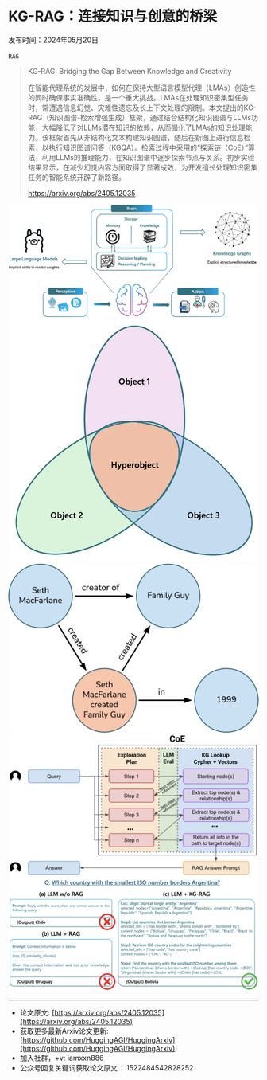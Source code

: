 # KG-RAG：连接知识与创意的桥梁
发布时间：2024年05月20日

`RAG`
> KG-RAG: Bridging the Gap Between Knowledge and Creativity
>
> 在智能代理系统的发展中，如何在保持大型语言模型代理（LMAs）创造性的同时确保事实准确性，是一个重大挑战。LMAs在处理知识密集型任务时，常遭遇信息幻觉、灾难性遗忘及长上下文处理的限制。本文提出的KG-RAG（知识图谱-检索增强生成）框架，通过结合结构化知识图谱与LLMs功能，大幅降低了对LLMs潜在知识的依赖，从而强化了LMAs的知识处理能力。该框架首先从非结构化文本构建知识图谱，随后在新图上进行信息检索，以执行知识图谱问答（KGQA）。检索过程中采用的“探索链（CoE）”算法，利用LLMs的推理能力，在知识图谱中逐步探索节点与关系。初步实验结果显示，在减少幻觉内容方面取得了显著成效，为开发擅长处理知识密集任务的智能系统开辟了新路径。
>
> https://arxiv.org/abs/2405.12035

![](https://raw.githubusercontent.com/HuggingAGI/HuggingArxiv/main/paper_images/2405.12035/agent_workflow.png)
![](https://raw.githubusercontent.com/HuggingAGI/HuggingArxiv/main/paper_images/2405.12035/hyperobject_diagram.png)
![](https://raw.githubusercontent.com/HuggingAGI/HuggingArxiv/main/paper_images/2405.12035/hyperobject_example.png)
![](https://raw.githubusercontent.com/HuggingAGI/HuggingArxiv/main/paper_images/2405.12035/coe_diagram_2.png)
![](https://raw.githubusercontent.com/HuggingAGI/HuggingArxiv/main/paper_images/2405.12035/llm_vs_rag_vs_coe.png)

<hr />

- 论文原文: [https://arxiv.org/abs/2405.12035](https://arxiv.org/abs/2405.12035)
- 获取更多最新Arxiv论文更新: [https://github.com/HuggingAGI/HuggingArxiv](https://github.com/HuggingAGI/HuggingArxiv)!
- 加入社群，+v: iamxxn886
- 公众号回复关键词获取论文原文： 1522484542828252